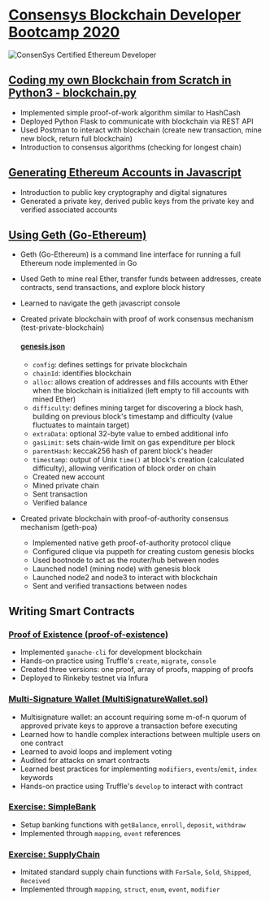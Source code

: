 # [Consensys Blockchain Developer Bootcamp 2020](https://junsunglee.com/ConsenSys-Blockchain-Developer-Bootcamp/)

![[ConsenSys Certified Ethereum Developer](Certificate.png "ConsenSys Certified Ethereum Developer")](https://courses.consensys.net/certificates/w9trgfa8fa)

## [Coding my own Blockchain from Scratch in Python3 - blockchain.py](https://github.com/jun-sung/consensys-dev-bootcamp/blob/main/blockchain.py)

- Implemented simple proof-of-work algorithm similar to HashCash
- Deployed Python Flask to communicate with blockchain via REST API
- Used Postman to interact with blockchain (create new transaction, mine new block, return full blockchain)
- Introduction to consensus algorithms (checking for longest chain)

## [Generating Ethereum Accounts in Javascript](https://github.com/jun-sung/consensys-dev-bootcamp/tree/main/ethereum-address-generator-js)

- Introduction to public key cryptography and digital signatures
- Generated a private key, derived public keys from the private key and verified associated accounts

## [Using Geth (Go-Ethereum)](https://github.com/jun-sung/consensys-dev-bootcamp/tree/main/geth-poa-tutorial-master)

- Geth (Go-Ethereum) is a command line interface for running a full Ethereum node implemented in Go
- Used Geth to mine real Ether, transfer funds between addresses, create contracts, send transactions, and explore block history
- Learned to navigate the geth javascript console
- Created private blockchain with proof of work consensus mechanism (test-private-blockchain)

    #### [genesis.json](https://github.com/jun-sung/consensys-dev-bootcamp/blob/main/genesis.json)
    - `config`: defines settings for private blockchain
    - `chainId`: identifies blockchain
    - `alloc`: allows creation of addresses and fills accounts with Ether when the blockchain is initialized (left empty to fill accounts with mined Ether)
    - `difficulty`: defines mining target for discovering a block hash, building on previous block's timestamp and difficulty (value fluctuates to maintain target)
    - `extraData`: optional 32-byte value to embed additional info
    - `gasLimit`: sets chain-wide limit on gas expenditure per block
    - `parentHash`: keccak256 hash of parent block's header
    - `timestamp`: output of Unix `time()` at block's creation (calculated difficulty), allowing verification of block order on chain
    - Created new account
    - Mined private chain
    - Sent transaction
    - Verified balance

- Created private blockchain with proof-of-authority consensus mechanism (geth-poa)
    - Implemented native geth proof-of-authority protocol clique
    - Configured clique via puppeth for creating custom genesis blocks
    - Used bootnode to act as the router/hub between nodes
    - Launched node1 (mining node) with genesis block
    - Launched node2 and node3 to interact with blockchain
    - Sent and verified transactions between nodes


## Writing Smart Contracts

### [Proof of Existence (proof-of-existence)](https://github.com/jun-sung/consensys-dev-bootcamp/tree/main/proof-of-existence)

- Implemented `ganache-cli` for development blockchain
- Hands-on practice using Truffle's `create`, `migrate`, `console`
- Created three versions: one proof, array of proofs, mapping of proofs
- Deployed to Rinkeby testnet via Infura

### [Multi-Signature Wallet (MultiSignatureWallet.sol)](https://github.com/jun-sung/consensys-dev-bootcamp/tree/main/multisig-wallet-exercise)

- Multisignature wallet: an account requiring some m-of-n quorum of approved private keys to approve a transaction before executing
- Learned how to handle complex interactions between multiple users on one contract
- Learned to avoid loops and implement voting
- Audited for attacks on smart contracts
- Learned best practices for implementing `modifiers`, `events`/`emit`, `index` keywords
- Hands-on practice using Truffle's `develop` to interact with contract

### [Exercise: SimpleBank](https://github.com/jun-sung/consensys-dev-bootcamp/tree/main/simple-bank-exercise-jun-sung)

- Setup banking functions with `getBalance`, `enroll`, `deposit`, `withdraw`
- Implemented through `mapping`, `event` references

### [Exercise: SupplyChain](https://github.com/jun-sung/consensys-dev-bootcamp/tree/main/supply-chain-exercise-jun-sung)

- Imitated standard supply chain functions with `ForSale`, `Sold`, `Shipped`, `Received`
- Implemented through `mapping`, `struct`, `enum`, `event`, `modifier`
